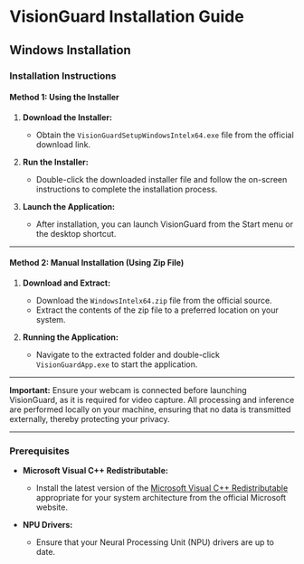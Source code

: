 # VisionGuard Installation Guide

## Windows Installation

### Installation Instructions

#### Method 1: Using the Installer

1. **Download the Installer:**
   - Obtain the `VisionGuardSetupWindowsIntelx64.exe` file from the official download link.

2. **Run the Installer:**
   - Double-click the downloaded installer file and follow the on-screen instructions to complete the installation process.

3. **Launch the Application:**
   - After installation, you can launch VisionGuard from the Start menu or the desktop shortcut.

---

#### Method 2: Manual Installation (Using Zip File)

1. **Download and Extract:**
   - Download the `WindowsIntelx64.zip` file from the official source.
   - Extract the contents of the zip file to a preferred location on your system.

2. **Running the Application:**
   - Navigate to the extracted folder and double-click `VisionGuardApp.exe` to start the application.

---

**Important:** Ensure your webcam is connected before launching VisionGuard, as it is required for video capture. All processing and inference are performed locally on your machine, ensuring that no data is transmitted externally, thereby protecting your privacy.

---

### Prerequisites

- **Microsoft Visual C++ Redistributable:**
   - Install the latest version of the [Microsoft Visual C++ Redistributable](https://learn.microsoft.com/en-us/cpp/windows/latest-supported-vc-redist?view=msvc-170#latest-microsoft-visual-c-redistributable-version) appropriate for your system architecture from the official Microsoft website.

- **NPU Drivers:**
   - Ensure that your Neural Processing Unit (NPU) drivers are up to date.
